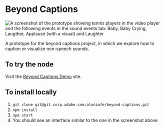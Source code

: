 # Beyond Captions

![A screenshot of the prototype showing tennis players in the video player and the following events in the sound events tab: Baby, Baby Crying, Laugther, Applause (with a visual) and Laughter](https://git.corp.adobe.com/alonzofe/beyond-captions/blob/main/Screenshot.png?raw=true)

A prototype for the beyond captions project, in which we explore how to caption or visualize non-speech sounds.

## To try the node

Visit the [Beyond Captions Demo](https://git.corp.adobe.com/alonzofe/beyond-captions/blob/main/Screenshot.png) site.

## To install locally

1. `git clone git@git.corp.adobe.com:alonzofe/beyond-captions.git`
1. `npm install`
1. `npm start`
1. You should see an interface similar to the one in the screenshot above
